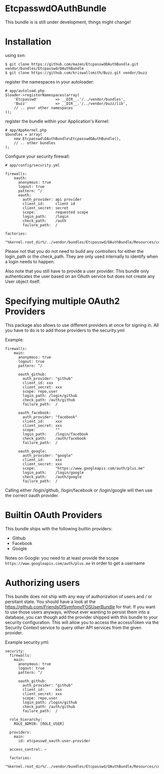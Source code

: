 EtcpasswdOAuthBundle
==============

This bundle is is still under development, things might change!

Installation
============

using svn:

    $ git clone https://github.com/mazen/EtcpasswdOAuthBundle.git vendor/bundles/Etcpasswd/OAuthBundle
    $ git clone https://github.com/kriswallsmith/Buzz.git vendor/buzz

register the namespaces in your autoloader:

    # app/autoload.php
    $loader->registerNamespaces(array(
        'Etcpasswd'        => __DIR__.'/../vendor/bundles',
        'Buzz'             => __DIR__.'/../vendor/buzz/lib',
        // .. your other namespaces
    ));

register the bundle within your Application's Kernel:

    # app/AppKernel.php
    $bundles = array(
        new Etcpasswd\OAuthBundle\EtcpasswdOAuthBundle(),
        // .. other bundles
    );

Configure your security firewall:

    # app/config/security.yml

    firewalls:
        oauth:
          anonymous: true
          logout: true
          pattern: ^/
          oauth:
            auth_provider: api provider
            client_id:     client id
            client_secret: secret
            scope:         requested scope
            login_path:    /login
            check_path:    /auth
            failure_path:  /

    factories:
      - "%kernel.root_dir%/../vendor/bundles/Etcpasswd/OAuthBundle/Resources/config/security_factories.xml"

Please not that you do not need to build any controllers for either the
login_path or the check_path. They are only used internally to identify
when a login needs to happen.

Also note that you still have to provide a user provider. This bundle only authenticates the user based on an OAuth service but does not create any User object itself.

Specifying multiple OAuth2 Providers
====================================
This package also allows to use different providers at once for signing in.
All you have to do is to add those providers to the security.yml

Example:

	firewalls:
	    main:
	      anonymous: true
	      logout: true
	      pattern: ^/

	      oauth_github:
	        auth_provider: "github"
	        client_id: xxx
	        client_secret: xxx
	        scope: repo,user
	        login_path: /login/github
	        check_path: /auth/github
	        failure_path:  /

	      oauth_facebook:
	        auth_provider: "facebook"
	        client_id:     xxx
	        client_secret: xxx
	        scope:         ""
	        login_path:    /login/facebook
	        check_path:    /auth/facebook
	        failure_path:  /

	      oauth_google:
	        auth_provider: "google"
	        client_id:     xxx
	        client_secret: xxx
	        scope:         "https://www.googleapis.com/auth/plus.me"
	        login_path:    /login/google
	        check_path:    /auth/google
	        failure_path:  /

Calling either /login/github, /login/facebook or /login/google will then use
the correct oauth provider.

Builtin OAuth Providers
=======================
This bundle ships with the following builtin providers:

* Github
* Facebook
* Google

Notes on Google: you need to at least provide the scope `https://www.googleapis.com/auth/plus.me`
in order to get a username

Authorizing users
=================
This bundle does not ship with any way of authorization of users and / or persitant state. You should have a look 
at the https://github.com/FriendsOfSymfony/FOSUserBundle for that. 
If you want to use those users anyways, without ever wanting to persist them into a database, you can though add 
the provider shipped with this bundle to your security configuration.
This will allow you to access the accessToken via the Security Context service to query other API services from the 
given provider.

Example security.yml:

    security:
      firewalls:
        main:
          anonymous: true
          logout: true
          pattern: ^/

          oauth_github:
            auth_provider: "github"
            client_id:     xxx
            client_secret: xxx
            scope: repo,user
            login_path: /login/github
            check_path: /auth/github
            failure_path:  /

      role_hierarchy:
        ROLE_ADMIN: [ROLE_USER]

      providers:
        main:
          id: etcpasswd_oauth.user.provider
      
      access_control: ~  

      factories:
        - "%kernel.root_dir%/../vendor/bundles/Etcpasswd/OAuthBundle/Resources/config/security_factories.xml"

